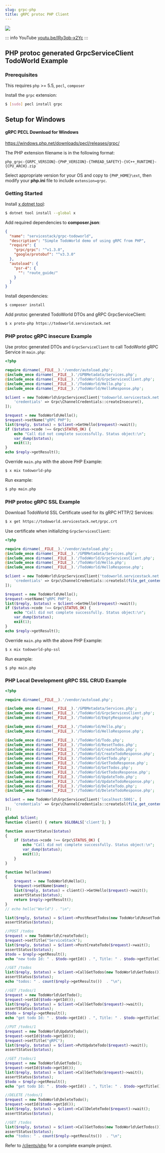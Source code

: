 ```yaml
---
slug: grpc-php
title: gRPC protoc PHP Client
---
```


[![](/img/pages/grpc/php.png)](https://youtu.be/lRy3qb-x2Yc)

::: info YouTube
[youtu.be/lRy3qb-x2Yc](https://youtu.be/lRy3qb-x2Yc)
:::

## PHP protoc generated GrpcServiceClient TodoWorld Example

### Prerequisites

This requires `php` >= 5.5, `pecl`, `composer`

Install the `grpc` extension:

```bash
$ [sudo] pecl install grpc
```
   
## Setup for Windows

#### gRPC PECL Download for Windows

https://windows.php.net/downloads/pecl/releases/grpc/

The PHP extension filename is in the following format:

```
php_grpc-{GRPC_VERSION}-{PHP_VERSION}-{THREAD_SAFETY}-{VC++_RUNTIME}-{CPU_ARCH}.zip
```

Select appropriate version for your OS and copy to `{PHP_HOME}\ext`, then modify your **php.ini** file to include `extension=grpc`.

### Getting Started

Install [x dotnet tool](/dotnet-tool):
    
```bash
$ dotnet tool install --global x 
```

Add required dependencies to **composer.json**:

```json
{
  "name": "servicestack/grpc-todoworld",
  "description": "Simple TodoWorld demo of using gRPC from PHP",
  "require": {
    "grpc/grpc": "^v1.3.0",
    "google/protobuf": "^v3.3.0"
  },
  "autoload": {
    "psr-4": {
      "": "route_guide/"
    }
  }
}
```

Install dependencies:

```bash
$ composer install
```
    
Add protoc generated TodoWorld DTOs and gRPC GrpcServiceClient:

```bash
$ x proto-php https://todoworld.servicestack.net
```

### PHP protoc gRPC insecure Example

Use protoc generated DTOs and `GrpcServiceClient` to call TodoWorld gRPC Service in `main.php`:

```php
<?php

require dirname(__FILE__).'/vendor/autoload.php';
@include_once dirname(__FILE__).'/GPBMetadata/Services.php';
@include_once dirname(__FILE__).'/TodoWorld/GrpcServicesClient.php';
@include_once dirname(__FILE__).'/TodoWorld/Hello.php';
@include_once dirname(__FILE__).'/TodoWorld/HelloResponse.php';

$client = new TodoWorld\GrpcServicesClient('todoworld.servicestack.net:5054', [
    'credentials' => Grpc\ChannelCredentials::createInsecure(),
]);

$request = new TodoWorld\Hello();
$request->setName("gRPC PHP");
list($reply, $status) = $client->GetHello($request)->wait();
if ($status->code !== Grpc\STATUS_OK) {
    echo "Call did not complete successfully. Status object:\n";
    var_dump($status);
    exit(1);
}
echo $reply->getResult();
```

Override `main.php` with the above PHP Example: 

```bash
$ x mix todoworld-php
```

Run example:

```bash
$ php main.php
```

### PHP protoc gRPC SSL Example

Download TodoWorld SSL Certificate used for its gRPC HTTP/2 Services:

```bash
$ x get https://todoworld.servicestack.net/grpc.crt 
```

Use certificate when initializing `GrpcServicesClient`:

```php
<?php

require dirname(__FILE__).'/vendor/autoload.php';
@include_once dirname(__FILE__).'/GPBMetadata/Services.php';
@include_once dirname(__FILE__).'/TodoWorld/GrpcServicesClient.php';
@include_once dirname(__FILE__).'/TodoWorld/Hello.php';
@include_once dirname(__FILE__).'/TodoWorld/HelloResponse.php';

$client = new TodoWorld\GrpcServicesClient('todoworld.servicestack.net:50051', [
    'credentials' => Grpc\ChannelCredentials::createSsl(file_get_contents('grpc.crt')),
]);

$request = new TodoWorld\Hello();
$request->setName("gRPC PHP");
list($reply, $status) = $client->GetHello($request)->wait();
if ($status->code !== Grpc\STATUS_OK) {
    echo "Call did not complete successfully. Status object:\n";
    var_dump($status);
    exit(1);
}
echo $reply->getResult();
```

Override `main.php` with the above PHP Example: 

```bash
$ x mix todoworld-php-ssl
```

Run example:

```bash
$ php main.php
```

### PHP Local Development gRPC SSL CRUD Example

```php
<?php

require dirname(__FILE__).'/vendor/autoload.php';

@include_once dirname(__FILE__).'/GPBMetadata/Services.php';
@include_once dirname(__FILE__).'/TodoWorld/GrpcServicesClient.php';
@include_once dirname(__FILE__).'/TodoWorld/EmptyResponse.php';

@include_once dirname(__FILE__).'/TodoWorld/Hello.php';
@include_once dirname(__FILE__).'/TodoWorld/HelloResponse.php';

@include_once dirname(__FILE__).'/TodoWorld/Todo.php';
@include_once dirname(__FILE__).'/TodoWorld/ResetTodos.php';
@include_once dirname(__FILE__).'/TodoWorld/CreateTodo.php';
@include_once dirname(__FILE__).'/TodoWorld/CreateTodoResponse.php';
@include_once dirname(__FILE__).'/TodoWorld/GetTodo.php';
@include_once dirname(__FILE__).'/TodoWorld/GetTodoResponse.php';
@include_once dirname(__FILE__).'/TodoWorld/GetTodos.php';
@include_once dirname(__FILE__).'/TodoWorld/GetTodosResponse.php';
@include_once dirname(__FILE__).'/TodoWorld/UpdateTodo.php';
@include_once dirname(__FILE__).'/TodoWorld/UpdateTodoResponse.php';
@include_once dirname(__FILE__).'/TodoWorld/DeleteTodo.php';
@include_once dirname(__FILE__).'/TodoWorld/DeleteTodoResponse.php';

$client = new TodoWorld\GrpcServicesClient('localhost:5001', [
    'credentials' => Grpc\ChannelCredentials::createSsl(file_get_contents(dirname(__FILE__).'dev.crt')),
]);

global $client;
function client() { return $GLOBALS['client']; }

function assertStatus($status)
{
    if ($status->code !== Grpc\STATUS_OK) {
        echo "Call did not complete successfully. Status object:\n";
        var_dump($status);
        exit(1);
    }
}

function hello($name) 
{
    $request = new TodoWorld\Hello();
    $request->setName($name);
    list($reply, $status) = client()->GetHello($request)->wait();
    assertStatus($status);
    return $reply->getResult();
}
// echo hello("World") . "\n";

list($reply, $status) = $client->PostResetTodos(new TodoWorld\ResetTodos())->wait();
assertStatus($status);

//POST /todos
$request = new TodoWorld\CreateTodo();
$request->setTitle("ServiceStack");
list($reply, $status) = $client->PostCreateTodo($request)->wait();
assertStatus($status);
$todo = $reply->getResult();
echo "new todo Id: " . $todo->getId() . ", Title: " . $todo->getTitle() . "\n";

//GET /todos
list($reply, $status) = $client->CallGetTodos(new TodoWorld\GetTodos())->wait();
assertStatus($status);
echo "todos: " . count($reply->getResults())  . "\n";

//GET /todos/1
$request = new TodoWorld\GetTodo();
$request->setId($todo->getId());
list($reply, $status) = $client->CallGetTodo($request)->wait();
assertStatus($status);
$todo = $reply->getResult();
echo "get todo Id: " . $todo->getId() . ", Title: " . $todo->getTitle() . "\n";

//PUT /todos/1
$request = new TodoWorld\UpdateTodo();
$request->setId($todo->getId());
$request->setTitle("gRPC");
list($reply, $status) = $client->PutUpdateTodo($request)->wait();
assertStatus($status);

//GET /todos/1
$request = new TodoWorld\GetTodo();
$request->setId($todo->getId());
list($reply, $status) = $client->CallGetTodo($request)->wait();
assertStatus($status);
$todo = $reply->getResult();
echo "get todo Id: " . $todo->getId() . ", Title: " . $todo->getTitle() . "\n";

//DELETE /todos/1
$request = new TodoWorld\DeleteTodo();
$request->setId($todo->getId());
list($reply, $status) = $client->CallDeleteTodo($request)->wait();
assertStatus($status);

//GET /todos
list($reply, $status) = $client->CallGetTodos(new TodoWorld\GetTodos())->wait();
assertStatus($status);
echo "todos: " . count($reply->getResults())  . "\n";
```

Refer to [/clients/php](https://github.com/NetCoreApps/todo-world/tree/master/clients/php)
for a complete example project.

